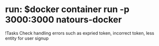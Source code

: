 # run: $docker container run -p 3000:3000 natours-docker
!Tasks
Check handling errors such as expried token, incorrect token, less entity for user signup